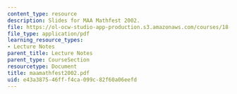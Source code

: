 ```yaml
---
content_type: resource
description: Slides for MAA Mathfest 2002.
file: https://ol-ocw-studio-app-production.s3.amazonaws.com/courses/18-996-random-matrix-theory-and-its-applications-spring-2004/e43a387546fff4ca099c82f60a06eefd_maamathfest2002.pdf
file_type: application/pdf
learning_resource_types:
- Lecture Notes
parent_title: Lecture Notes
parent_type: CourseSection
resourcetype: Document
title: maamathfest2002.pdf
uid: e43a3875-46ff-f4ca-099c-82f60a06eefd
---
```

